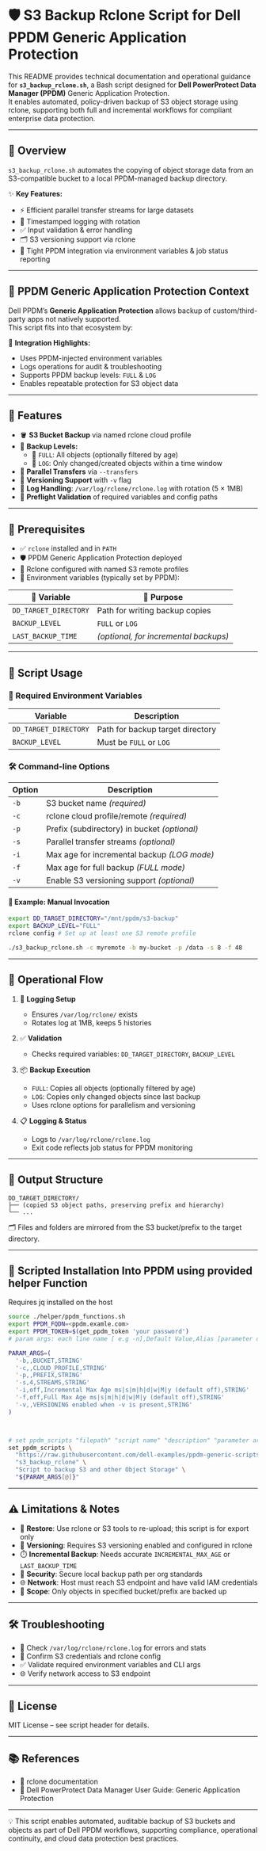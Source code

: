 # 🛡️ S3 Backup Rclone Script for Dell PPDM Generic Application Protection

This README provides technical documentation and operational guidance for **`s3_backup_rclone.sh`**, a Bash script designed for **Dell PowerProtect Data Manager (PPDM)** Generic Application Protection.  
It enables automated, policy-driven backup of S3 object storage using rclone, supporting both full and incremental workflows for compliant enterprise data protection.

---

## 📘 Overview

`s3_backup_rclone.sh` automates the copying of object storage data from an S3-compatible bucket to a local PPDM-managed backup directory.

✨ **Key Features:**
- ⚡ Efficient parallel transfer streams for large datasets
- 🧾 Timestamped logging with rotation
- ✅ Input validation & error handling
- 🗂️ S3 versioning support via rclone
- 🔗 Tight PPDM integration via environment variables & job status reporting

---

## 🧩 PPDM Generic Application Protection Context

Dell PPDM’s **Generic Application Protection** allows backup of custom/third-party apps not natively supported.  
This script fits into that ecosystem by:

🔧 **Integration Highlights:**
- Uses PPDM-injected environment variables
- Logs operations for audit & troubleshooting
- Supports PPDM backup levels: `FULL` & `LOG`
- Enables repeatable protection for S3 object data

---

## 🌟 Features

- 🪣 **S3 Bucket Backup** via named rclone cloud profile
- 🔄 **Backup Levels:**
  - 🧱 `FULL`: All objects (optionally filtered by age)
  - 🧮 `LOG`: Only changed/created objects within a time window
- 🚀 **Parallel Transfers** via `--transfers`
- 🧬 **Versioning Support** with `-v` flag
- 📂 **Log Handling**: `/var/log/rclone/rclone.log` with rotation (5 × 1MB)
- 🧪 **Preflight Validation** of required variables and config paths

---

## 🧰 Prerequisites

- ✅ `rclone` installed and in `PATH`
- 🛡️ PPDM Generic Application Protection deployed
- 🔐 Rclone configured with named S3 remote profiles
- 🧬 Environment variables (typically set by PPDM):

| 🧪 Variable              | 📝 Purpose                                         |
|-------------------------|---------------------------------------------------|
| `DD_TARGET_DIRECTORY`   | Path for writing backup copies                    |
| `BACKUP_LEVEL`          | `FULL` or `LOG`                                   |
| `LAST_BACKUP_TIME`      | *(optional, for incremental backups)*             |

---

## 🚀 Script Usage

### 🔧 Required Environment Variables

| Variable             | Description                                 |
|----------------------|---------------------------------------------|
| `DD_TARGET_DIRECTORY`| Path for backup target directory            |
| `BACKUP_LEVEL`       | Must be `FULL` or `LOG`                     |

### 🛠️ Command-line Options

| Option | Description                                         |
|--------|-----------------------------------------------------|
| `-b`   | S3 bucket name *(required)*                         |
| `-c`   | rclone cloud profile/remote *(required)*            |
| `-p`   | Prefix (subdirectory) in bucket *(optional)*        |
| `-s`   | Parallel transfer streams *(optional)*              |
| `-i`   | Max age for incremental backup *(LOG mode)*         |
| `-f`   | Max age for full backup *(FULL mode)*               |
| `-v`   | Enable S3 versioning support *(optional)*           |

#### 🧪 Example: Manual Invocation

```bash
export DD_TARGET_DIRECTORY="/mnt/ppdm/s3-backup"
export BACKUP_LEVEL="FULL"
rclone config # Set up at least one S3 remote profile

./s3_backup_rclone.sh -c myremote -b my-bucket -p /data -s 8 -f 48
```

---

## 🔄 Operational Flow

1. 🧾 **Logging Setup**  
   - Ensures `/var/log/rclone/` exists  
   - Rotates log at 1MB, keeps 5 histories

2. ✅ **Validation**  
   - Checks required variables: `DD_TARGET_DIRECTORY`, `BACKUP_LEVEL`

3. 📦 **Backup Execution**  
   - `FULL`: Copies all objects (optionally filtered by age)  
   - `LOG`: Copies only changed objects since last backup  
   - Uses rclone options for parallelism and versioning

4. 📋 **Logging & Status**  
   - Logs to `/var/log/rclone/rclone.log`  
   - Exit code reflects job status for PPDM monitoring

---

## 📁 Output Structure

```
DD_TARGET_DIRECTORY/
├── (copied S3 object paths, preserving prefix and hierarchy)
└── ...
```

🗂️ Files and folders are mirrored from the S3 bucket/prefix to the target directory.

---

## 🏃 Scripted Installation Into PPDM using provided helper Function
Requires jq installed on the host

```bash
source ./helper/ppdm_functions.sh
export PPDM_FQDN=<ppdm.examle.com>
export PPDM_TOKEN=$(get_ppdm_token 'your password')  
# param args: each line name [ e.g -n],Default Value,Alias [parameter description], type[STRING,INTEGER,BOOLEAN,DATE,CREDENTIAL]

PARAM_ARGS=(
  '-b,,BUCKET,STRING'
  '-c,,CLOUD_PROFILE,STRING'
  '-p,,PREFIX,STRING'
  '-s,4,STREAMS,STRING'
  '-i,off,Incremental Max Age ms|s|m|h|d|w|M|y (default off),STRING'
  '-f,off,Full Max Age ms|s|m|h|d|w|M|y (default off),STRING'
  '-v,,VERSIONING enabled when -v is present,STRING'
)



# set ppdm_scripts "filepath" "script name" "description" "parameter arguments"
set_ppdm_scripts \
  "https://raw.githubusercontent.com/dell-examples/ppdm-generic-scripts/refs/heads/main/scripts/s3_backup_rclone/s3_backup_rclone.sh" \
  "s3_backup_rclone" \
  "Script to backup S3 and other Object Storage" \
  "${PARAM_ARGS[@]}"
```  
---

## ⚠️ Limitations & Notes

- 🔄 **Restore**: Use rclone or S3 tools to re-upload; this script is for export only
- 🧬 **Versioning**: Requires S3 versioning enabled and configured in rclone
- ⏱️ **Incremental Backup**: Needs accurate `INCREMENTAL_MAX_AGE` or `LAST_BACKUP_TIME`
- 🔐 **Security**: Secure local backup path per org standards
- 🌐 **Network**: Host must reach S3 endpoint and have valid IAM credentials
- 🎯 **Scope**: Only objects in specified bucket/prefix are backed up

---

## 🛠️ Troubleshooting

- 📄 Check `/var/log/rclone/rclone.log` for errors and stats
- 🔐 Confirm S3 credentials and rclone config
- ✅ Validate required environment variables and CLI args
- 🌐 Verify network access to S3 endpoint

---

## 📜 License

MIT License – see script header for details.

---

## 📚 References

- 📘 rclone documentation
- 📘 Dell PowerProtect Data Manager User Guide: Generic Application Protection

---

💡 This script enables automated, auditable backup of S3 buckets and objects as part of Dell PPDM workflows, supporting compliance, operational continuity, and cloud data protection best practices.
